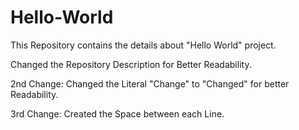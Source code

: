 # Hello-World
This Repository contains the details about "Hello World" project.

Changed the Repository Description for Better Readability. 

2nd Change: Changed the Literal "Change" to "Changed" for better Readability. 

3rd Change: Created the Space between each Line. 
